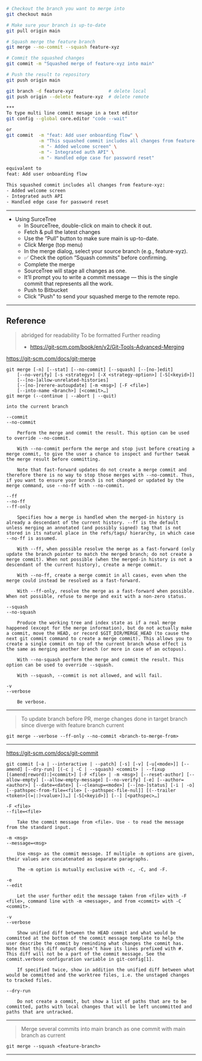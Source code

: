 
```sh
# Checkout the branch you want to merge into
git checkout main

# Make sure your branch is up-to-date
git pull origin main

# Squash merge the feature branch
git merge --no-commit --squash feature-xyz

# Commit the squashed changes
git commit -m "Squashed merge of feature-xyz into main"

# Push the result to repository
git push origin main

git branch -d feature-xyz             # delete local
git push origin --delete feature-xyz  # delete remote

***
To type multi line commit mesage in a text editor
git config --global core.editor "code --wait"

or 
git commit  -m "feat: Add user onboarding flow" \
            -m "This squashed commit includes all changes from feature-xyz:" \
            -m "- Added welcome screen" \
            -m "- Integrated auth API" \
            -m "- Handled edge case for password reset"

equivalent to
feat: Add user onboarding flow

This squashed commit includes all changes from feature-xyz:
- Added welcome screen
- Integrated auth API
- Handled edge case for password reset

```
***

- Using SurceTree
    - In SourceTree, double-click on main to check it out.
    - Fetch & pull the latest changes
    - Use the “Pull” button to make sure main is up-to-date.
    - Click Merge (top menu)
    - In the merge dialog, select your source branch (e.g., feature-xyz).
    - ✅ Check the option “Squash commits” before confirming.
    - Complete the merge
    - SourceTree will stage all changes as one.
    - It’ll prompt you to write a commit message — this is the single commit that represents all the work.
    - Push to Bitbucket
    - Click "Push" to send your squashed merge to the remote repo.

***
## Reference 
> abridged for readability
> To be formatted
> Further reading
> - https://git-scm.com/book/en/v2/Git-Tools-Advanced-Merging

https://git-scm.com/docs/git-merge
```
git merge [-n] [--stat] [--no-commit] [--squash] [--[no-]edit]
	[--no-verify] [-s <strategy>] [-X <strategy-option>] [-S[<keyid>]]
	[--[no-]allow-unrelated-histories]
	[--[no-]rerere-autoupdate] [-m <msg>] [-F <file>]
	[--into-name <branch>] [<commit>…​]
git merge (--continue | --abort | --quit)

into the current branch

--commit
--no-commit

    Perform the merge and commit the result. This option can be used to override --no-commit.

    With --no-commit perform the merge and stop just before creating a merge commit, to give the user a chance to inspect and further tweak the merge result before committing.

    Note that fast-forward updates do not create a merge commit and therefore there is no way to stop those merges with --no-commit. Thus, if you want to ensure your branch is not changed or updated by the merge command, use --no-ff with --no-commit.

--ff
--no-ff
--ff-only

    Specifies how a merge is handled when the merged-in history is already a descendant of the current history. --ff is the default unless merging an annotated (and possibly signed) tag that is not stored in its natural place in the refs/tags/ hierarchy, in which case --no-ff is assumed.

    With --ff, when possible resolve the merge as a fast-forward (only update the branch pointer to match the merged branch; do not create a merge commit). When not possible (when the merged-in history is not a descendant of the current history), create a merge commit.

    With --no-ff, create a merge commit in all cases, even when the merge could instead be resolved as a fast-forward.

    With --ff-only, resolve the merge as a fast-forward when possible. When not possible, refuse to merge and exit with a non-zero status.

--squash
--no-squash

    Produce the working tree and index state as if a real merge happened (except for the merge information), but do not actually make a commit, move the HEAD, or record $GIT_DIR/MERGE_HEAD (to cause the next git commit command to create a merge commit). This allows you to create a single commit on top of the current branch whose effect is the same as merging another branch (or more in case of an octopus).

    With --no-squash perform the merge and commit the result. This option can be used to override --squash.

    With --squash, --commit is not allowed, and will fail.

-v
--verbose

    Be verbose.
```
---
> To update branch before PR, merge changes done in target branch since diverge
> with feature branch current
```
git merge --verbose --ff-only --no-commit <branch-to-merge-from>
```

***
https://git-scm.com/docs/git-commit
```
git commit [-a | --interactive | --patch] [-s] [-v] [-u[<mode>]] [--amend] [--dry-run] [(-c | -C | --squash) <commit> | --fixup [(amend|reword):]<commit>] [-F <file> | -m <msg>] [--reset-author] [--allow-empty] [--allow-empty-message] [--no-verify] [-e] [--author=<author>] [--date=<date>] [--cleanup=<mode>] [--[no-]status] [-i | -o] [--pathspec-from-file=<file> [--pathspec-file-nul]] [(--trailer <token>[(=|:)<value>])…​] [-S[<keyid>]] [--] [<pathspec>…​]

-F <file>
--file=<file>

    Take the commit message from <file>. Use - to read the message from the standard input.

-m <msg>
--message=<msg>

    Use <msg> as the commit message. If multiple -m options are given, their values are concatenated as separate paragraphs.

    The -m option is mutually exclusive with -c, -C, and -F.

-e
--edit

    Let the user further edit the message taken from <file> with -F <file>, command line with -m <message>, and from <commit> with -C <commit>.

-v
--verbose

    Show unified diff between the HEAD commit and what would be committed at the bottom of the commit message template to help the user describe the commit by reminding what changes the commit has. Note that this diff output doesn’t have its lines prefixed with #. This diff will not be a part of the commit message. See the commit.verbose configuration variable in git-config[1].

    If specified twice, show in addition the unified diff between what would be committed and the worktree files, i.e. the unstaged changes to tracked files.

--dry-run

    Do not create a commit, but show a list of paths that are to be committed, paths with local changes that will be left uncommitted and paths that are untracked.
```
---
> Merge several commits into main branch as one commit
> with main branch as current
```
git merge --squash <feature-branch>
```

***




















